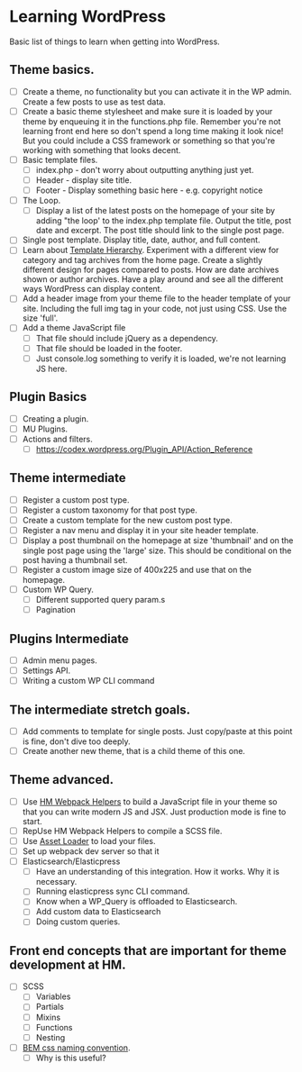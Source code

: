 # Learning WordPress

Basic list of things to learn when getting into WordPress. 

## Theme basics. 

- [ ] Create a theme, no functionality but you can activate it in the WP admin. Create a few posts to use as test data.
- [ ] Create a basic theme stylesheet and make sure it is loaded by your theme by enqueuing it in the functions.php file. Remember you're not learning front end here so don't spend a long time making it look nice! But you could include a CSS framework or something so that you're working with something that looks decent.
- [ ] Basic template files.
	- [ ] index.php - don't worry about outputting anything just yet.
	- [ ] Header - display site title.
	- [ ] Footer - Display something basic here - e.g. copyright notice
- [ ] The Loop.
	- [ ] Display a list of the latest posts on the homepage of your site by adding "the loop' to the index.php template file. Output the title, post date and excerpt. The post title should link to the single post page.
- [ ] Single post template. Display title, date, author, and full content.
- [ ] Learn about [Template Hierarchy](https://codex.wordpress.org/Template_Hierarchy). Experiment with a different view for category and tag archives from the home page. Create a slightly different design for pages compared to posts. How are date archives shown or author archives. Have a play around and see all the different ways WordPress can display content.
- [ ] Add a header image from your theme file to the header template of your site. Including the full img tag in your code, not just using CSS. Use the size 'full'. 
- [ ] Add a theme JavaScript file
	- [ ] That file should include jQuery as a dependency. 
	- [ ] That file should be loaded in the footer. 
	- [ ] Just console.log something to verify it is loaded, we're not learning JS here. 

## Plugin Basics

- [ ] Creating a plugin. 
- [ ] MU Plugins. 
- [ ] Actions and filters. 
    - [ ] https://codex.wordpress.org/Plugin_API/Action_Reference

## Theme intermediate

- [ ] Register a custom post type.
- [ ] Register a custom taxonomy for that post type.
- [ ] Create a custom template for the new custom post type. 
- [ ] Register a nav menu and display it in your site header template.
- [ ] Display a post thumbnail on the homepage at size 'thumbnail' and on the single post page using the 'large' size. This should be conditional on the post having a thumbnail set. 
- [ ] Register a custom image size of 400x225 and use that on the homepage. 
- [ ] Custom WP Query.
    - [ ] Different supported query param.s 
    - [ ] Pagination

## Plugins Intermediate

- [ ] Admin menu pages. 
- [ ] Settings API.
- [ ] Writing a custom WP CLI command

## The intermediate stretch goals. 

- [ ] Add comments to template for single posts. Just copy/paste at this point is fine, don't dive too deeply. 
- [ ] Create another new theme, that is a child theme of this one. 

## Theme advanced. 

- [ ] Use [HM Webpack Helpers](https://humanmade.github.io/webpack-helpers/) to build a JavaScript file in your theme so that you can write modern JS and JSX. Just production mode is fine to start. 
- [ ] RepUse HM Webpack Helpers to compile a SCSS file. 
- [ ] Use [Asset Loader](https://github.com/humanmade/asset-loader) to load your files. 
- [ ] Set up webpack dev server so that it 
- [ ] Elasticsearch/Elasticpress
    - [ ] Have an understanding of this integration. How it works. Why it is necessary. 
    - [ ] Running elasticpress sync CLI command.
    - [ ] Know when a WP_Query is offloaded to Elasticsearch. 
    - [ ] Add custom data to Elasticsearch
    - [ ] Doing custom queries. 

## Front end concepts that are important for theme development at HM. 

- [ ] SCSS
	- [ ] Variables
	- [ ] Partials
	- [ ] Mixins
	- [ ] Functions
	- [ ] Nesting
- [ ] [BEM css naming convention](http://getbem.com/naming/). 
	- [ ] Why is this useful?
